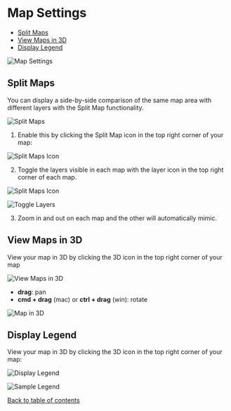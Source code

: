 # Map Settings

<!-- TOC -->
  - [Split Maps](#split-maps)
  - [View Maps in 3D](#view-maps-in-3d)
  - [Display Legend](#display-legend)
<!-- /TOC -->


![Map Settings](https://d1a3f4spazzrp4.cloudfront.net/indranildeveloper-kepler.gl/documentation/m-map-settings-0.png "Split Maps")

## Split Maps

You can display a side-by-side comparison of the same map area with different layers with the Split Map functionality.

![Split Maps](https://d1a3f4spazzrp4.cloudfront.net/indranildeveloper-kepler.gl/documentation/image36.png "Split Maps")

1. Enable this by clicking the Split Map icon in the top right corner of your map:

![Split Maps Icon](https://d1a3f4spazzrp4.cloudfront.net/indranildeveloper-kepler.gl/documentation/m-map-settings-split.png "Split Maps Icon")

2. Toggle the layers visible in each map with the layer icon in the top right corner of each map.

![Split Maps Icon](https://d1a3f4spazzrp4.cloudfront.net/indranildeveloper-kepler.gl/documentation/m-map-settings-layer.png "Split Maps Icon")

![Toggle Layers](https://d1a3f4spazzrp4.cloudfront.net/indranildeveloper-kepler.gl/documentation/image35.png "Toggle Layers")

3. Zoom in and out on each map and the other will automatically mimic.


## View Maps in 3D
View your map in 3D by clicking the 3D icon in the top right corner of your map

![View Maps in 3D](https://d1a3f4spazzrp4.cloudfront.net/indranildeveloper-kepler.gl/documentation/m-map-settings-3d.png "View Maps in 3D")

- __drag__:  pan
- __cmd + drag__ (mac) or __ctrl + drag__ (win): rotate

![Map in 3D](https://d1a3f4spazzrp4.cloudfront.net/indranildeveloper-kepler.gl/documentation/f-map-styles-7.png "Map in 3D")


## Display Legend
View your map in 3D by clicking the 3D icon in the top right corner of your map:

![Display Legend](https://d1a3f4spazzrp4.cloudfront.net/indranildeveloper-kepler.gl/documentation/m-map-settings-legend.png "Display Legend")

![Sample Legend](https://d1a3f4spazzrp4.cloudfront.net/indranildeveloper-kepler.gl/documentation/image14.png "Sample Legend")

[Back to table of contents](README.md)
